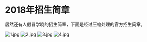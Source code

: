 # 2018年招生简章

居然还有人假冒学晓的招生简章，下面是经过压缩处理的官方招生简章。

![1.jpg](https://i.loli.net/2018/07/23/5b55809fbee91.jpg)
![2.jpg](https://i.loli.net/2018/07/23/5b5580a0c1174.jpg)
![3.jpg](https://i.loli.net/2018/07/23/5b5580a054f87.jpg)
![4.jpg](https://i.loli.net/2018/07/23/5b5580a0565f5.jpg)